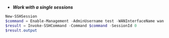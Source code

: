 * *__Work with a single sessions__*
```Powershell
New-SSHSession
$command = Enable-Management -AdminUsername test -WANInterfaceName wan
$result = Invoke-SSHCommand -Command $command -SessionId 0
$result.output
```
